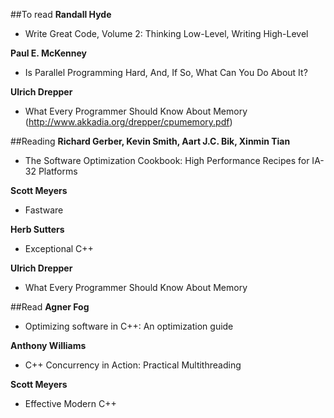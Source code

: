 ##To read
**Randall Hyde**
- Write Great Code, Volume 2: Thinking Low-Level, Writing High-Level


**Paul E. McKenney**
- Is Parallel Programming Hard, And, If So, What Can You Do About It?


**Ulrich Drepper**
- What Every Programmer Should Know About Memory (http://www.akkadia.org/drepper/cpumemory.pdf)


##Reading
**Richard Gerber, Kevin Smith, Aart J.C. Bik, Xinmin Tian**
- The Software Optimization Cookbook: High Performance Recipes for IA-32 Platforms


**Scott Meyers**
- Fastware


**Herb Sutters**
- Exceptional C++


**Ulrich Drepper**
- What Every Programmer Should Know About Memory


##Read
**Agner Fog**
- Optimizing software in C++: An optimization guide


**Anthony Williams**
- C++ Concurrency in Action: Practical Multithreading


**Scott Meyers**
- Effective Modern C++

